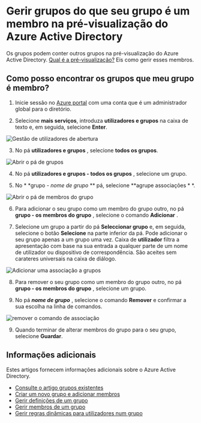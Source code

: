 <properties
    pageTitle="Gerir grupos do seu grupo é um membro na pré-visualização do Azure Active Directory | Microsoft Azure"
    description="Os grupos podem conter outros grupos no Azure Active Directory. Eis como gerir esses membros."
    services="active-directory"
    documentationCenter=""
    authors="curtand"
    manager="femila"
    editor=""/>

<tags
    ms.service="active-directory"
    ms.workload="identity"
    ms.tgt_pltfrm="na"
    ms.devlang="na"
    ms.topic="article"
    ms.date="09/12/2016"
    ms.author="curtand"/>


# <a name="manage-the-groups-your-group-is-a-member-of-in-azure-active-directory-preview"></a>Gerir grupos do que seu grupo é um membro na pré-visualização do Azure Active Directory

Os grupos podem conter outros grupos na pré-visualização do Azure Active Directory. [Qual é a pré-visualização?](active-directory-preview-explainer.md) Eis como gerir esses membros.

## <a name="how-do-i-find-the-groups-my-group-is-a-member-of"></a>Como posso encontrar os grupos que meu grupo é membro?

1.  Inicie sessão no [Azure portal](https://portal.azure.com) com uma conta que é um administrador global para o diretório.

2.  Selecione **mais serviços**, introduza **utilizadores e grupos** na caixa de texto e, em seguida, selecione **Enter**.

  ![Gestão de utilizadores de abertura](./media/active-directory-groups-membership-azure-portal/search-user-management.png)

3.  No pá **utilizadores e grupos** , selecione **todos os grupos**.

  ![Abrir o pá de grupos](./media/active-directory-groups-membership-azure-portal/view-groups-blade.png)

4. No pá **utilizadores e grupos - todos os grupos** , selecione um grupo.

5. No * *grupo - *nome de grupo* ** pá, selecione **agrupe associações * *.

  ![Abrir o pá de membros do grupo](./media/active-directory-groups-membership-azure-portal/group-membership-blade.png)

6. Para adicionar o seu grupo como um membro do grupo outro, no pá **grupo - os membros do grupo** , selecione o comando **Adicionar** .

7. Selecione um grupo a partir do pá **Seleccionar grupo** e, em seguida, selecione o botão **Selecione** na parte inferior da pá. Pode adicionar o seu grupo apenas a um grupo uma vez. Caixa de **utilizador** filtra a apresentação com base na sua entrada a qualquer parte de um nome de utilizador ou dispositivo de correspondência. São aceites sem carateres universais na caixa de diálogo.

  ![Adicionar uma associação a grupos](./media/active-directory-groups-membership-azure-portal/add-group-membership.png)

8. Para remover o seu grupo como um membro do grupo outro, no pá **grupo - os membros do grupo** , selecione um grupo.

9. No pá ***nome de grupo*** , selecione o comando **Remover** e confirmar a sua escolha na linha de comandos.

  ![remover o comando de associação](./media/active-directory-groups-membership-azure-portal/remove-group-membership.png)

9. Quando terminar de alterar membros do grupo para o seu grupo, selecione **Guardar**.


## <a name="additional-information"></a>Informações adicionais

Estes artigos fornecem informações adicionais sobre o Azure Active Directory.

* [Consulte o artigo grupos existentes](active-directory-groups-view-azure-portal.md)
* [Criar um novo grupo e adicionar membros](active-directory-groups-create-azure-portal.md)
* [Gerir definições de um grupo](active-directory-groups-settings-azure-portal.md)
* [Gerir membros de um grupo](active-directory-groups-members-azure-portal.md)
* [Gerir regras dinâmicas para utilizadores num grupo](active-directory-groups-dynamic-membership-azure-portal.md)
